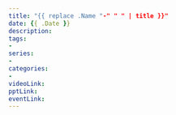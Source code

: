 ```yaml
---
title: "{{ replace .Name "-" " " | title }}"
date: {{ .Date }}
description:
tags:
-
series:
-
categories:
-
videoLink: 
pptLink:
eventLink:
---
```

